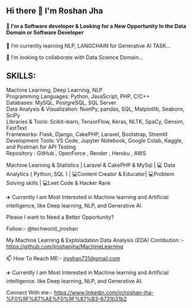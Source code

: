 ## Hi there 👋 I'm Roshan Jha

<h4> 🔭 I'm a Software developer & Looking for a New Opportunity In the Data Domain or Software Developer </h4>

🌱 I’m currently learning NLP, LANGCHAIN for Generative AI TASK...

👯 I’m looking to collaborate with Data Science Domain...

 ## SKILLS:
  Machine Learning, Deep Learning, NLP <br>
  Programming Languages: Python, JavaScript, PHP, C/C++ <br>
  Databases: MySQL, PostgreSQL, SQL Server <br>
  Data Analysis & Visualization: NumPy, pandas, SQL, Matplotlib, Seaborn, SciPy <br>
  Libraries & Tools: Scikit-learn, TensorFlow, Keras, NLTK, SpaCy, Gensim, FastText <br>
  Frameworks: Flask, Django, CakePHP, Laravel, Bootstrap, Stremlit <br>
  Development Tools: VS Code, Jupyter Notebook, Google Colab, Kaggle, and Postman for API Testing <br>
  Repository : GitHub , OpenForce , Render , Heroku , AWS  <br>

Machine Learning & Statistics | Laravel & CakePHP & MySql  | 💻 Data Analytics ( Python, SQL ) | 💻Content Creator & Educator| 💻Problem Solving skills | 💻Leet Code & Hacker Rank

✈️ Currently I am Most Interested in Machine learning and Artificial intelligence, like Deep learning, NLP, and Generative AI. 

Please I want to Need a Better Opportunity? </h3>
                                                                                                          
 Follow:- @techworld_jroshan

 My Machine Learning & Exploladation Data Analysis (EDA) Contibution :- https://github.com/jroshanjha/MachineLearning
 
 📫 How To Reach ME:- jroshan731@gmail.com 

 ✈️ Currently I am Most Interested in Machine learning and Artificial intelligence. like Deep learning, NLP, and Generative AI. 

 Connect With me:- https://www.linkedin.com/in/roshan-jha-%F0%9F%87%AE%F0%9F%87%B3-6731b31b2

<!--
**jroshanjha/jroshanjha** is a ✨ _special_ ✨ repository because its `README.md` (this file) appears on your GitHub profile.

Here are some ideas to get you started:

- 🔭 I’m currently working on ...
- 🌱 I’m currently learning ...
- 👯 I’m looking to collaborate on ...
- 🤔 I’m looking for help with ...
- 💬 Ask me about ...
- 📫 How to reach me: ...
- 😄 Pronouns: ...
- ⚡ Fun fact: ...
-->
